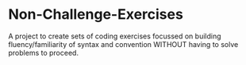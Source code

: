 # Non-Challenge-Exercises
A project to create sets of coding exercises focussed on building fluency/familiarity of syntax and convention WITHOUT having to solve problems to proceed.
